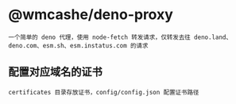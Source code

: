 # @wmcashe/deno-proxy

    一个简单的 deno 代理，使用 node-fetch 转发请求，仅转发去往 deno.land、deno.com、esm.sh、esm.instatus.com 的请求

## 配置对应域名的证书

    certificates 目录存放证书，config/config.json 配置证书路径
